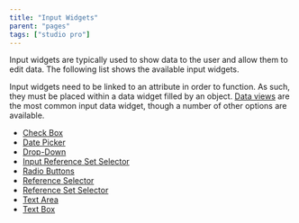 ```yaml
---
title: "Input Widgets"
parent: "pages"
tags: ["studio pro"]
---
```



Input widgets are typically used to show data to the user and allow them to edit data. The following list shows the available input widgets.

Input widgets need to be linked to an attribute in order to function. As such, they must be placed within a data widget filled by an object. [Data views](data-view) are the most common input data widget, though a number of other options are available.

*   [Check Box](check-box)
*   [Date Picker](date-picker)
*   [Drop-Down](drop_down)
*   [Input Reference Set Selector](input-reference-set-selector)
*   [Radio Buttons](radio-buttons)
*   [Reference Selector](reference-selector)
*   [Reference Set Selector](reference-set-selector)
*   [Text Area](text-area)
*   [Text Box](text-box)
